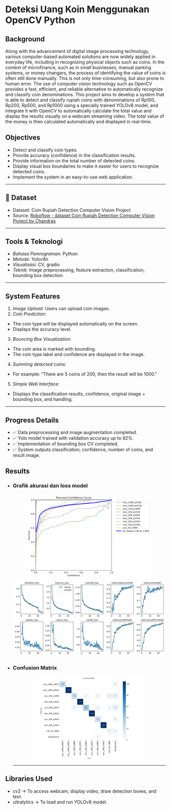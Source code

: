 # Deteksi Uang Koin Menggunakan OpenCV Python


## Background

Along with the advancement of digital image processing technology, various computer-based automated solutions are now widely applied in everyday life, including in recognizing physical objects such as coins. In the context of microfinance, such as in small businesses, manual parking systems, or money changers, the process of identifying the value of coins is often still done manually. This is not only time-consuming, but also prone to human error. 
The use of computer vision technology such as OpenCV provides a fast, efficient, and reliable alternative to automatically recognize and classify coin denominations. This project aims to develop a system that is able to detect and classify rupiah coins with denominations of Rp100, Rp200, Rp500, and Rp1000 using a specially trained YOLOv8 model, and integrate it with OpenCV to automatically calculate the total value and display the results visually on a webcam streaming video. 
The total value of the money is then calculated automatically and displayed in real-time.

## Objectives
- Detect and classify coin types.
- Provide accuracy (confidence) in the classification results.
- Provide information on the total number of detected coins.
- Display visual box boundaries to make it easier for users to recognize detected coins.
- Implement the system in an easy-to-use web application.

---

## 📁 Dataset
- Dataset: Coin Rupiah Detection Computer Vision Project 
- Source: [Roboflow - dataset Coin Rupiah Detection Computer Vision Project by Chandras](https://universe.roboflow.com/chandras/coin-rupiah-detection)

---

## Tools & Teknologi
- *Bahasa Pemrograman:* Python  
- *Metode:* Yolov8n
- *Visualisasi:* CV, gradio
- *Teknik:* Image preprocessing, feature extraction, classification, bounding box detection  

---

## System Features
1. *Image Upload:* Users can upload coin images.
2. *Coin Prediction:*
- The coin type will be displayed automatically on the screen.
- Displays the accuracy level.
3. *Bouncing Box Visualization:*
- The coin area is marked with bounding.
- The coin type label and confidence are displayed in the image.
4. *Summing detected coins:*
- For example: "There are 5 coins of 200, then the result will be 1000."
5. *Simple Web Interface:*
- Displays the classification results, confidence, original image + bounding box, and handling.

---

## Progress Details
- ✅ Data preprocessing and image augmentation completed.
- ✅ Yolo model trained with validation accuracy up to *92%*.
- ✅ Implementation of bounding box CV completed.
- ✅ System outputs classification, confidence, number of coins, and result image.

## Results 
- ### Grafik akurasi dan loss model
  <p align="center">
   <img src="P_curve.png" width="400"/>
   <img src="results.png" width="500"/>
  </p>
 
- ### Confusion Matrix
  <p align="center">
  <img src="confusion_matrix.png" width="350"/>
  </p>


  ---
## Libraries Used
- cv2 → To access webcam, display video, draw detection boxes, and text.
- ultralytics → To load and run YOLOv8 model.
